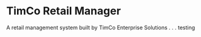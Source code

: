 # TimCo Retail Manager
A retail management system built by TimCo Enterprise Solutions
.
.
.
testing
